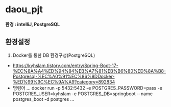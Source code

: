# daou_pjt
**환경 : intelliJ, PostgreSQL**


## 환경설정 ##
1. Docker를 통한 DB 환경구성(PostgreSQL)
- https://kyhslam.tistory.com/entry/Spring-Boot-17-%EC%8A%A4%ED%94%84%EB%A7%81%EB%B6%80%ED%8A%B8-Postgresql-%EC%A0%91%EC%86%8DDocker-%ED%99%9C%EC%9A%A9?category=892834
- 명령어
...
docker run -p 5432:5432 -e POSTGRES_PASSWORD=pass -e POSTGRES_USER=kyhslam -e POSTGRES_DB=springboot --name postgres_boot -d postgres
...
